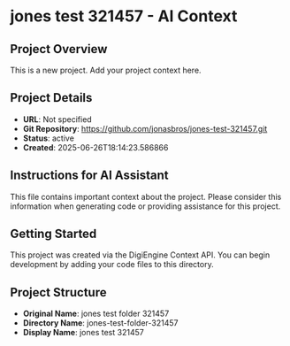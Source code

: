 # jones test 321457 - AI Context

## Project Overview
This is a new project. Add your project context here.

## Project Details
- **URL**: Not specified
- **Git Repository**: https://github.com/jonasbros/jones-test-321457.git
- **Status**: active
- **Created**: 2025-06-26T18:14:23.586866

## Instructions for AI Assistant
This file contains important context about the project. Please consider this information when generating code or providing assistance for this project.

## Getting Started
This project was created via the DigiEngine Context API. You can begin development by adding your code files to this directory.

## Project Structure
- **Original Name**: jones test folder 321457
- **Directory Name**: jones-test-folder-321457
- **Display Name**: jones test 321457
